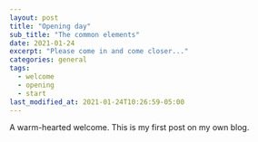 ```yaml
---
layout: post
title: "Opening day"
sub_title: "The common elements"
date: 2021-01-24
excerpt: "Please come in and come closer..."
categories: general
tags:
  - welcome
  - opening
  - start
last_modified_at: 2021-01-24T10:26:59-05:00
---
```


A warm-hearted welcome. This is my first post on my own blog.

